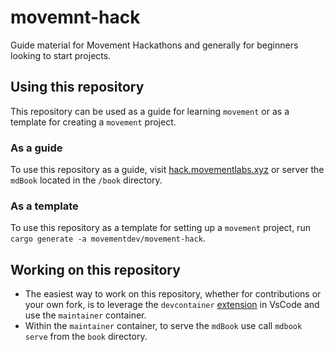 # movemnt-hack
Guide material for Movement Hackathons and generally for beginners looking to start projects.

## Using this repository
This repository can be used as a guide for learning `movement` or as a template for creating a `movement` project.

### As a guide
To use this repository as a guide, visit [hack.movementlabs.xyz](hack.movement.xyz) or server the `mdBook` located in the `/book` directory.

### As a template
To use this repository as a template for setting up a `movement` project, run `cargo generate -a movementdev/movement-hack`.

## Working on this repository
- The easiest way to work on this repository, whether for contributions or your own fork, is to leverage the `devcontainer` [extension](https://code.visualstudio.com/docs/devcontainers/containers) in VsCode and use the `maintainer` container. 
- Within the `maintainer` container, to serve the `mdBook` use call `mdbook serve` from the `book` directory. 
